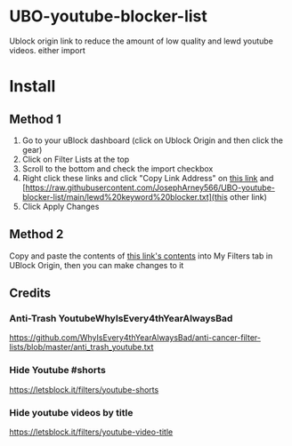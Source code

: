 # UBO-youtube-blocker-list
Ublock origin link to reduce the amount of low quality and lewd youtube videos. 
either import 
# Install
## Method 1
1. Go to your uBlock dashboard (click on Ublock Origin and then click the gear)
2. Click on Filter Lists at the top
3. Scroll to the bottom and check the import checkbox
4. Right click these links and click "Copy Link Address" on [this link](https://raw.githubusercontent.com/JosephArney566/UBO-youtube-blocker-list/main/no-trash-or-shorts.txt) and [https://raw.githubusercontent.com/JosephArney566/UBO-youtube-blocker-list/main/lewd%20keyword%20blocker.txt](this other link)
5. Click Apply Changes
## Method 2
Copy and paste the contents of [this link's contents](https://github.com/JosephArney566/UBO-youtube-blocker-list/blob/main/my%20personal%20Ublock%20filters.txt) into My Filters tab in UBlock Origin, then you can make changes to it
## Credits
### Anti-Trash YoutubeWhyIsEvery4thYearAlwaysBad
https://github.com/WhyIsEvery4thYearAlwaysBad/anti-cancer-filter-lists/blob/master/anti_trash_youtube.txt
### Hide Youtube #shorts 
https://letsblock.it/filters/youtube-shorts
### Hide youtube videos by title
https://letsblock.it/filters/youtube-video-title
